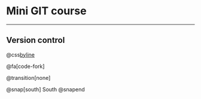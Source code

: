 <link href="https://fonts.googleapis.com/css?family=Krub:300,400" rel="stylesheet"> 


# Mini GIT course

---

## Version control

@css[byline](MARCO)

@fa[code-fork]

@transition[none]

@snap[south]
South
@snapend
